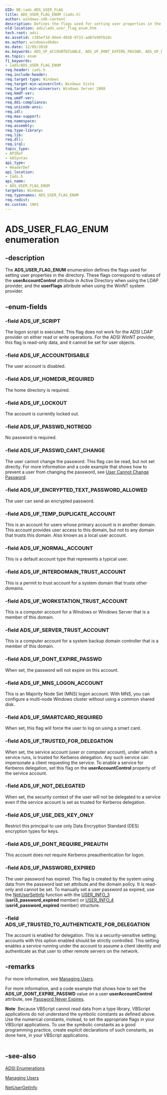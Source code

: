 ```yaml
---
UID: NE:iads.ADS_USER_FLAG
title: ADS_USER_FLAG_ENUM (iads.h)
author: windows-sdk-content
description: Defines the flags used for setting user properties in the directory.
old-location: adsi\ads_user_flag_enum.htm
tech.root: adsi
ms.assetid: c385ef3d-9de4-4938-9733-ad8fe90fb2dc
ms.author: windowssdkdev
ms.date: 12/05/2018
ms.keywords: ADS_UF_ACCOUNTDISABLE, ADS_UF_DONT_EXPIRE_PASSWD, ADS_UF_DONT_REQUIRE_PREAUTH, ADS_UF_ENCRYPTED_TEXT_PASSWORD_ALLOWED, ADS_UF_HOMEDIR_REQUIRED, ADS_UF_INTERDOMAIN_TRUST_ACCOUNT, ADS_UF_LOCKOUT, ADS_UF_MNS_LOGON_ACCOUNT, ADS_UF_NORMAL_ACCOUNT, ADS_UF_NOT_DELEGATED, ADS_UF_PASSWD_CANT_CHANGE, ADS_UF_PASSWD_NOTREQD, ADS_UF_PASSWORD_EXPIRED, ADS_UF_SCRIPT, ADS_UF_SERVER_TRUST_ACCOUNT, ADS_UF_SMARTCARD_REQUIRED, ADS_UF_TEMP_DUPLICATE_ACCOUNT, ADS_UF_TRUSTED_FOR_DELEGATION, ADS_UF_TRUSTED_TO_AUTHENTICATE_FOR_DELEGATION, ADS_UF_USE_DES_KEY_ONLY, ADS_UF_WORKSTATION_TRUST_ACCOUNT, ADS_USER_FLAG_ENUM, ADS_USER_FLAG_ENUM enumeration [ADSI], _ds_ads_user_flag_enum, adsi.ads__user__flag__enum, adsi.ads_user_flag_enum, iads/ADS_UF_ACCOUNTDISABLE, iads/ADS_UF_DONT_EXPIRE_PASSWD, iads/ADS_UF_DONT_REQUIRE_PREAUTH, iads/ADS_UF_ENCRYPTED_TEXT_PASSWORD_ALLOWED, iads/ADS_UF_HOMEDIR_REQUIRED, iads/ADS_UF_INTERDOMAIN_TRUST_ACCOUNT, iads/ADS_UF_LOCKOUT, iads/ADS_UF_MNS_LOGON_ACCOUNT, iads/ADS_UF_NORMAL_ACCOUNT, iads/ADS_UF_NOT_DELEGATED, iads/ADS_UF_PASSWD_CANT_CHANGE, iads/ADS_UF_PASSWD_NOTREQD, iads/ADS_UF_PASSWORD_EXPIRED, iads/ADS_UF_SCRIPT, iads/ADS_UF_SERVER_TRUST_ACCOUNT, iads/ADS_UF_SMARTCARD_REQUIRED, iads/ADS_UF_TEMP_DUPLICATE_ACCOUNT, iads/ADS_UF_TRUSTED_FOR_DELEGATION, iads/ADS_UF_TRUSTED_TO_AUTHENTICATE_FOR_DELEGATION, iads/ADS_UF_USE_DES_KEY_ONLY, iads/ADS_UF_WORKSTATION_TRUST_ACCOUNT, iads/ADS_USER_FLAG_ENUM
ms.topic: enum
f1_keywords:
- iads/ADS_USER_FLAG_ENUM
req.header: iads.h
req.include-header: 
req.target-type: Windows
req.target-min-winverclnt: Windows Vista
req.target-min-winversvr: Windows Server 2008
req.kmdf-ver: 
req.umdf-ver: 
req.ddi-compliance: 
req.unicode-ansi: 
req.idl: 
req.max-support: 
req.namespace: 
req.assembly: 
req.type-library: 
req.lib: 
req.dll: 
req.irql: 
topic_type:
- APIRef
- kbSyntax
api_type:
- HeaderDef
api_location:
- Iads.h
api_name:
- ADS_USER_FLAG_ENUM
targetos: Windows
req.typenames: ADS_USER_FLAG_ENUM
req.redist: 
ms.custom: 19H1
---
```


# ADS_USER_FLAG_ENUM enumeration


## -description


The <b>ADS_USER_FLAG_ENUM</b> enumeration 
   defines the flags used for setting user properties in the directory. These flags correspond to 
   values of the <b>userAccountControl</b> attribute in Active Directory when using the LDAP 
   provider, and the <b>userFlags</b> attribute when using the WinNT system provider.


## -enum-fields




### -field ADS_UF_SCRIPT

The logon script is executed. This flag does not work for the ADSI LDAP provider on either read or write 
      operations. For the  ADSI WinNT provider, this flag is  read-only data, and it cannot be set for user 
      objects.


### -field ADS_UF_ACCOUNTDISABLE

The user account is disabled.


### -field ADS_UF_HOMEDIR_REQUIRED

The home directory is required.


### -field ADS_UF_LOCKOUT

The account is currently locked out.


### -field ADS_UF_PASSWD_NOTREQD

No password is required.


### -field ADS_UF_PASSWD_CANT_CHANGE

The user cannot change the password. This flag can be read, but not set directly.  For more information and 
      a code example that shows how to prevent a user from changing the password, see 
      <a href="https://docs.microsoft.com/windows/desktop/ADSI/user-cannot-change-password">User Cannot Change Password</a>.


### -field ADS_UF_ENCRYPTED_TEXT_PASSWORD_ALLOWED

The user can send an encrypted password.


### -field ADS_UF_TEMP_DUPLICATE_ACCOUNT

This is an account for users whose primary account is in another domain. This account provides user access 
      to this domain, but not to any domain that trusts this domain. Also known as a  local user account.


### -field ADS_UF_NORMAL_ACCOUNT

This is a default account type that represents a typical user.


### -field ADS_UF_INTERDOMAIN_TRUST_ACCOUNT

This is a permit to trust account for a system domain that trusts other domains.


### -field ADS_UF_WORKSTATION_TRUST_ACCOUNT

This is a computer account for a Windows or Windows Server that is a member of this domain.


### -field ADS_UF_SERVER_TRUST_ACCOUNT

This is a computer account for a system backup domain controller that is a member of this domain.


### -field ADS_UF_DONT_EXPIRE_PASSWD

When set, the password will not expire on this account.


### -field ADS_UF_MNS_LOGON_ACCOUNT

This is an Majority Node Set (MNS) logon account. With MNS, you can configure a multi-node Windows cluster 
      without using a common shared disk.


### -field ADS_UF_SMARTCARD_REQUIRED

When set, this flag will force the user to log on using a smart card.


### -field ADS_UF_TRUSTED_FOR_DELEGATION

When set, the service account (user or computer account), under which a service runs, is trusted for 
      Kerberos delegation. Any such service can impersonate a client requesting the service. To enable a service for 
      Kerberos delegation, set this flag on the  <b>userAccountControl</b> property of the 
      service account.


### -field ADS_UF_NOT_DELEGATED

When set, the security context of the user will not be delegated to a service even if the service account 
      is set as trusted for Kerberos delegation.


### -field ADS_UF_USE_DES_KEY_ONLY

Restrict this principal to use only Data Encryption Standard (DES) encryption types for keys.


### -field ADS_UF_DONT_REQUIRE_PREAUTH

This account does not require Kerberos preauthentication for logon.


### -field ADS_UF_PASSWORD_EXPIRED

The user password has expired. This flag is created by the system using data from the  password last set 
      attribute and the domain policy.  It is read-only and cannot be set. To manually set a user password as expired, 
      use the <a href="https://docs.microsoft.com/windows/desktop/api/lmaccess/nf-lmaccess-netusersetinfo">NetUserSetInfo</a> function with the 
      <a href="https://docs.microsoft.com/windows/desktop/api/lmaccess/ns-lmaccess-user_info_3">USER_INFO_3</a> 
      (<b>usri3_password_expired</b> member) or 
      <a href="https://docs.microsoft.com/windows/desktop/api/lmaccess/ns-lmaccess-user_info_4">USER_INFO_4</a> 
      (<b>usri4_password_expired</b> member) structure.


### -field ADS_UF_TRUSTED_TO_AUTHENTICATE_FOR_DELEGATION

The account is enabled for delegation. This is a security-sensitive setting; accounts with this option 
      enabled should be strictly controlled. This setting enables a service running under the account to assume a 
      client identity and authenticate as that user to other remote servers on the network.


## -remarks



For more information, see <a href="https://docs.microsoft.com/windows/desktop/AD/managing-users">Managing Users</a>.

For more information, and a code example that shows how to set the 
     <b>ADS_UF_DONT_EXPIRE_PASSWD</b> value on a user 
     <b>userAccountControl</b> attribute, see 
     <a href="https://docs.microsoft.com/windows/desktop/ADSI/password-never-expires">Password Never Expires</a>.

<div class="alert"><b>Note</b>  Because VBScript cannot read data from a type library, VBScript applications do not understand the symbolic 
    constants as defined above. Use the numerical constants, instead, to set the appropriate flags in your VBScript 
    applications. To use the symbolic constants as a good programming practice, create explicit declarations of such 
    constants, as done here, in your VBScript applications.</div>
<div> </div>



## -see-also




<a href="https://docs.microsoft.com/windows/desktop/ADSI/adsi-enumerations">ADSI Enumerations</a>



<a href="https://docs.microsoft.com/windows/desktop/AD/managing-users">Managing Users</a>



<a href="https://docs.microsoft.com/windows/desktop/api/lmaccess/nf-lmaccess-netusergetinfo">NetUserGetInfo</a>
 

 


